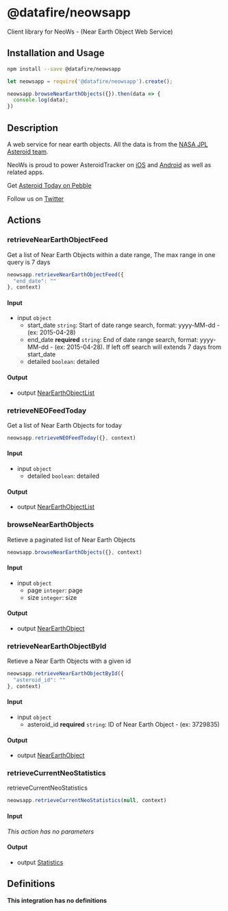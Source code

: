 # @datafire/neowsapp

Client library for NeoWs - (Near Earth Object Web Service)

## Installation and Usage
```bash
npm install --save @datafire/neowsapp
```
```js
let neowsapp = require('@datafire/neowsapp').create();

neowsapp.browseNearEarthObjects({}).then(data => {
  console.log(data);
})
```

## Description

A web service for near earth objects. All the data is from the  <a href="http://neo.jpl.nasa.gov/" target="_blank">NASA JPL Asteroid team</a>. 

 

NeoWs is proud to power AsteroidTracker on <a href="https://itunes.apple.com/us/app/asteroid-tracker/id689684901?mt=8" target="_blank">iOS</a> and <a href="https://play.google.com/store/apps/details?id=com.vitruviussoftware.bunifish.asteroidtracker&feature" target="_blank">Android</a> as well as related apps. 

 Get <a href="http://apps.getpebble.com/en_US/application/55bc4913d1690c372900000f" target="_blank">Asteroid Today on Pebble</a> 

Follow us on <a href="https://twitter.com/AsteroidTracker" target="_blank">Twitter</a>

## Actions

### retrieveNearEarthObjectFeed
Get a list of Near Earth Objects within a date range, The max range in one query is 7 days


```js
neowsapp.retrieveNearEarthObjectFeed({
  "end_date": ""
}, context)
```

#### Input
* input `object`
  * start_date `string`: Start of date range search, format: yyyy-MM-dd - (ex: 2015-04-28)
  * end_date **required** `string`: End of date range search, format: yyyy-MM-dd - (ex: 2015-04-28). If left off search will extends 7 days from start_date
  * detailed `boolean`: detailed

#### Output
* output [NearEarthObjectList](#nearearthobjectlist)

### retrieveNEOFeedToday
Get a list of Near Earth Objects for today


```js
neowsapp.retrieveNEOFeedToday({}, context)
```

#### Input
* input `object`
  * detailed `boolean`: detailed

#### Output
* output [NearEarthObjectList](#nearearthobjectlist)

### browseNearEarthObjects
Retieve a paginated list of Near Earth Objects


```js
neowsapp.browseNearEarthObjects({}, context)
```

#### Input
* input `object`
  * page `integer`: page
  * size `integer`: size

#### Output
* output [NearEarthObject](#nearearthobject)

### retrieveNearEarthObjectById
Retieve a Near Earth Objects with a given id


```js
neowsapp.retrieveNearEarthObjectById({
  "asteroid_id": ""
}, context)
```

#### Input
* input `object`
  * asteroid_id **required** `string`: ID of Near Earth Object - (ex: 3729835)

#### Output
* output [NearEarthObject](#nearearthobject)

### retrieveCurrentNeoStatistics
retrieveCurrentNeoStatistics


```js
neowsapp.retrieveCurrentNeoStatistics(null, context)
```

#### Input
*This action has no parameters*

#### Output
* output [Statistics](#statistics)



## Definitions

**This integration has no definitions**
